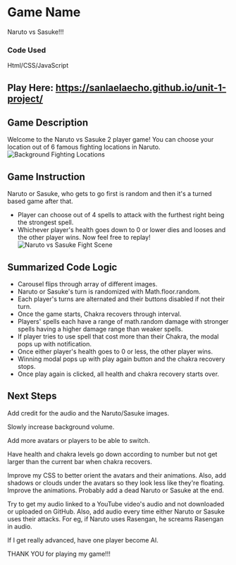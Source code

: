 # Game Name
Naruto vs Sasuke!!!

### Code Used
Html/CSS/JavaScript

## Play Here: https://sanlaelaecho.github.io/unit-1-project/

## Game Description
Welcome to the Naruto vs Sasuke 2 player game!
You can choose your location out of 6 famous fighting locations in Naruto.
![Background Fighting Locations](https://i.imgur.com/4yA848W.png)

## Game Instruction
Naruto or Sasuke, who gets to go first is random and then it's a turned based game after that.
- Player can choose out of 4 spells to attack with the furthest right being the strongest spell.
- Whichever player's health goes down to 0 or lower dies and looses and the other player wins.
Now feel free to replay!
![Naruto vs Sasuke Fight Scene](https://i.imgur.com/vfcX8NI.png)

## Summarized Code Logic
- Carousel flips through array of different images.
- Naruto or Sasuke's turn is randomized with Math.floor.random.
- Each player's turns are alternated and their buttons disabled if not their turn.
- Once the game starts, Chakra recovers through interval.
- Players' spells each have a range of math.random damage with stronger spells having a higher damage range than weaker spells.
- If player tries to use spell that cost more than their Chakra, the modal pops up with notification.
- Once either player's health goes to 0 or less, the other player wins.
- Winning modal pops up with play again button and the chakra recovery stops.
- Once play again is clicked, all health and chakra recovery starts over.

## Next Steps
Add credit for the audio and the Naruto/Sasuke images.

Slowly increase background volume.

Add more avatars or players to be able to switch.

Have health and chakra levels go down according to number but not get larger than the current bar when chakra recovers.

Improve my CSS to better orient the avatars and their animations. Also, add shadows or clouds under the avatars so they look less like they're floating. Improve the animations.
Probably add a dead Naruto or Sasuke at the end.

Try to get my audio linked to a YouTube video's audio and not downloaded or uploaded on GitHub. Also, add audio every time either Naruto or Sasuke uses their attacks. For eg, if Naruto uses Rasengan, he screams Rasengan in audio.

If I get really advanced, have one player become AI.

THANK YOU for playing my game!!!